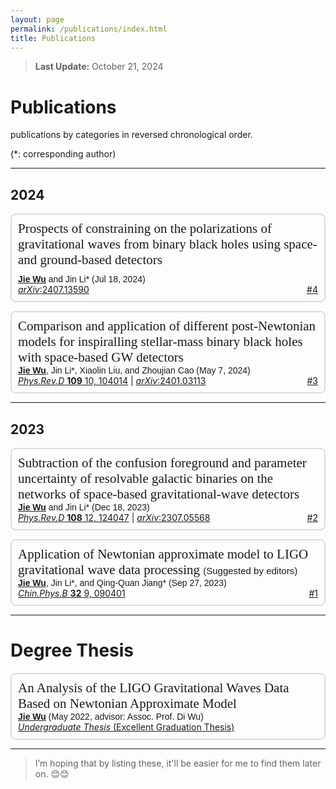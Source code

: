 ```yaml
---
layout: page
permalink: /publications/index.html
title: Publications
---
```


<style>
  @font-face {
    font-family: 'ARIAL';
    src: url('/assets/fonts/ARIAL.TTF') format('truetype');
  }
  @font-face {
    font-family: 'ARIALBD';
    src: url('/assets/fonts/ARIALBD.TTF') format('truetype');
  }
  /* li {
    font-family: 'times', serif;
  } */
  /* li {
    font-family: 'ARIALBD', serif;
    font-size: 20px;
  } */
  /* body {
    font-family: 'ARIAL', serif;
  } */
</style>


> **Last Update:** October 21, 2024

# Publications

<p style="text-indent: 0;">publications by categories in reversed chronological order.</p>

<p style="text-indent: 0;">(*: corresponding author)</p>

---

## 2024

<ul style="border: 2px solid #ddd; border-radius: 8px; padding: 10px; list-style-type: none;">
  
  <div style="font-family: 'ARIALBD'; font-size: 21px;">
    Prospects of constraining on the polarizations of gravitational waves from binary black holes using space-and ground-based detectors
  </div>

  <div style="margin: 10px 0;"></div>

  <div style="font-family: 'ARIAL';">
    <u><strong>Jie Wu</strong></u> and Jin Li* (Jul 18, 2024)
  </div>

  <div>
    <a href="https://arxiv.org/abs/2407.13590"><em>arXiv</em>:2407.13590</a>
    <span style="float: right;">
      <a href="https://wujie3375.github.io\file\4.pdf">#4</a>
    </span>
  </div>
</ul>


<!-- ===================================================== -->


<ul style="border: 2px solid #ddd; border-radius: 8px; padding: 10px; list-style-type: none;">
  <div style="font-family: 'ARIALBD'; font-size: 21px;">
    Comparison and application of different post-Newtonian models for inspiralling stellar-mass binary black holes with space-based GW detectors
  </div>
  
  <div style="font-family: 'ARIAL';">
    <u><strong>Jie Wu</strong></u>, Jin Li*, Xiaolin Liu, and Zhoujian Cao (May 7, 2024)
  </div>

  <div>
    <a href="https://journals.aps.org/prd/abstract/10.1103/PhysRevD.109.104014"><em>Phys.Rev.D</em> <strong>109</strong> 10, 104014</a> |
    <a href="https://arxiv.org/abs/2401.03113"><em>arXiv</em>:2401.03113</a>
    <span style="float: right;">
      <a href="https://wujie3375.github.io\file\3.pdf">#3</a>
    </span>
  </div>
</ul>

   

<!-- ===================================================== -->
<hr style="width: 100%; margin-left: auto;">
<!-- ===================================================== -->

## 2023

<ul style="border: 2px solid #ddd; border-radius: 8px; padding: 10px; list-style-type: none;">
  <div style="font-family: 'ARIALBD'; font-size: 21px;">
    Subtraction of the confusion foreground and parameter uncertainty of resolvable galactic binaries on the networks of space-based gravitational-wave detectors
  </div>
  
  <div style="font-family: 'ARIAL';">
    <u><strong>Jie Wu</strong></u> and Jin Li* (Dec 18, 2023)
  </div>

  <div>
    <a href="https://journals.aps.org/prd/abstract/10.1103/PhysRevD.108.124047"><em>Phys.Rev.D</em> <strong>108</strong> 12, 124047</a> |
    <a href="https://arxiv.org/abs/2307.05568"><em>arXiv</em>:2307.05568</a>
    <span style="float: right;">
      <a href="https://wujie3375.github.io\file\2.pdf">#2</a>
    </span>
  </div>
</ul>
   

<!-- ===================================================== -->


<ul style="border: 2px solid #ddd; border-radius: 8px; padding: 10px; list-style-type: none;">
  <div style="font-family: 'ARIALBD'; font-size: 21px;">
    Application of Newtonian approximate model to LIGO gravitational wave data processing 
    <span style="font-family: 'ARIAL'; font-size: 15px;"> (Suggested by editors)</span>
  </div>
  
  <div style="font-family: 'ARIAL';">
    <u><strong>Jie Wu</strong></u>, Jin Li*, and Qing-Quan Jiang* (Sep 27, 2023)
  </div>

  <div>
    <a href="https://journals.aps.org/prd/abstract/10.1103/PhysRevD.108.124047"><em>Chin.Phys.B</em> <strong>32</strong> 9, 090401</a> 
    <span style="float: right;">
      <a href="https://wujie3375.github.io\file\1.pdf">#1</a>
    </span>
  </div>
</ul>
   

---

# Degree Thesis

<ul style="border: 2px solid #ddd; border-radius: 8px; padding: 10px; list-style-type: none;">
  <div style="font-family: 'ARIALBD'; font-size: 21px;">
    An Analysis of the LIGO Gravitational Waves Data Based on Newtonian Approximate Model
  </div>
  
  <div style="font-family: 'ARIAL';">
    <u><strong>Jie Wu</strong></u> (May 2022, advisor: Assoc. Prof. Di Wu) 
  </div>

  <div>
    <a href="https://wujie3375.github.io\file\1.pdf"><em>Undergraduate Thesis</em>  (Excellent Graduation Thesis)</a>
  </div>
</ul>

---

> I’m hoping that by listing these, it'll be easier for me to find them later on. 😊😊